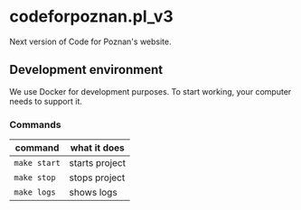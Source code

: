 # codeforpoznan.pl_v3
Next version of Code for Poznan's website.

## Development environment
We use Docker for development purposes. To start working, your computer needs to support it.

### Commands
| command      | what it does   |
|--------------|----------------|
| `make start` | starts project |
| `make stop`  | stops project  |
| `make logs`  | shows logs     |
